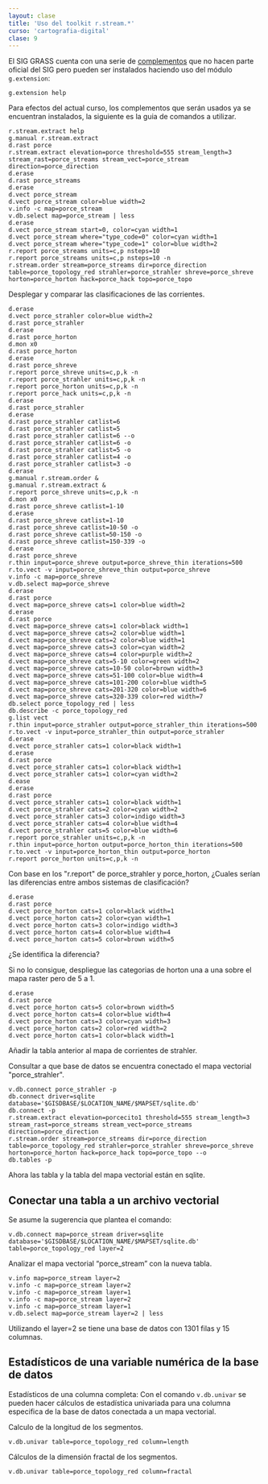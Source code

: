 ```yaml
---
layout: clase
title: 'Uso del toolkit r.stream.*'
curso: 'cartografia-digital'
clase: 9
---
```


El SIG GRASS cuenta con una serie de <a href="http://grasswiki.osgeo.org/wiki/AddOns/GRASS_6" target="_blank">complementos</a> que no hacen parte oficial del SIG pero pueden ser instalados haciendo uso del módulo `g.extension`:

~~~
g.extension help
~~~

Para efectos del actual curso, los complementos que serán usados ya se encuentran instalados, la siguiente es la guia de comandos a utilizar.

~~~
r.stream.extract help
g.manual r.stream.extract
d.rast porce
r.stream.extract elevation=porce threshold=555 stream_length=3 stream_rast=porce_streams stream_vect=porce_stream direction=porce_direction
d.erase
d.rast porce_streams
d.erase
d.vect porce_stream
d.vect porce_stream color=blue width=2
v.info -c map=porce_stream
v.db.select map=porce_stream | less
d.erase
d.vect porce_stream start=0, color=cyan width=1
d.vect porce_stream where="type_code=0" color=cyan width=1
d.vect porce_stream where="type_code=1" color=blue width=2
r.report porce_streams units=c,p nsteps=10
r.report porce_streams units=c,p nsteps=10 -n
r.stream.order stream=porce_streams dir=porce_direction table=porce_topology_red strahler=porce_strahler shreve=porce_shreve horton=porce_horton hack=porce_hack topo=porce_topo
~~~

Desplegar y comparar las clasificaciones de las corrientes.

~~~
d.erase
d.vect porce_strahler color=blue width=2
d.rast porce_strahler
d.erase
d.rast porce_horton
d.mon x0
d.rast porce_horton
d.erase
d.rast porce_shreve
r.report porce_shreve units=c,p,k -n
r.report porce_strahler units=c,p,k -n
r.report porce_horton units=c,p,k -n
r.report porce_hack units=c,p,k -n
d.erase
d.rast porce_strahler
d.erase
d.rast porce_strahler catlist=6
d.rast porce_strahler catlist=5
d.rast porce_strahler catlist=6 --o
d.rast porce_strahler catlist=6 -o
d.rast porce_strahler catlist=5 -o
d.rast porce_strahler catlist=4 -o
d.rast porce_strahler catlist=3 -o
d.erase
g.manual r.stream.order &
g.manual r.stream.extract &
r.report porce_shreve units=c,p,k -n
d.mon x0
d.rast porce_shreve catlist=1-10
d.erase
d.rast porce_shreve catlist=1-10
d.rast porce_shreve catlist=10-50 -o
d.rast porce_shreve catlist=50-150 -o
d.rast porce_shreve catlist=150-339 -o
d.erase
d.rast porce_shreve
r.thin input=porce_shreve output=porce_shreve_thin iterations=500
r.to.vect -v input=porce_shreve_thin output=porce_shreve
v.info -c map=porce_shreve
v.db.select map=porce_shreve
d.erase
d.rast porce
d.vect map=porce_shreve cats=1 color=blue width=2
d.erase
d.rast porce
d.vect map=porce_shreve cats=1 color=black width=1
d.vect map=porce_shreve cats=2 color=blue width=1
d.vect map=porce_shreve cats=2 color=blue width=1
d.vect map=porce_shreve cats=3 color=cyan width=2
d.vect map=porce_shreve cats=4 color=purple width=2
d.vect map=porce_shreve cats=5-10 color=green width=2
d.vect map=porce_shreve cats=10-50 color=brown width=3
d.vect map=porce_shreve cats=51-100 color=blue width=4
d.vect map=porce_shreve cats=101-200 color=blue width=5
d.vect map=porce_shreve cats=201-320 color=blue width=6
d.vect map=porce_shreve cats=320-339 color=red width=7
db.select porce_topology_red | less
db.describe -c porce_topology_red
g.list vect
r.thin input=porce_strahler output=porce_strahler_thin iterations=500
r.to.vect -v input=porce_strahler_thin output=porce_strahler
d.erase
d.vect porce_strahler cats=1 color=black width=1
d.erase
d.rast porce
d.vect porce_strahler cats=1 color=black width=1
d.vect porce_strahler cats=1 color=cyan width=2
d.ease
d.erase
d.rast porce
d.vect porce_strahler cats=1 color=black width=1
d.vect porce_strahler cats=2 color=cyan width=2
d.vect porce_strahler cats=3 color=indigo width=3
d.vect porce_strahler cats=4 color=blue width=4
d.vect porce_strahler cats=5 color=blue width=6
r.report porce_strahler units=c,p,k -n
r.thin input=porce_horton output=porce_horton_thin iterations=500
r.to.vect -v input=porce_horton_thin output=porce_horton
r.report porce_horton units=c,p,k -n
~~~

Con base en los "r.report" de porce_strahler y porce_horton, ¿Cuales serían las diferencias entre ambos sistemas de clasificación?

~~~
d.erase
d.rast porce
d.vect porce_horton cats=1 color=black width=1
d.vect porce_horton cats=2 color=cyan width=1
d.vect porce_horton cats=3 color=indigo width=3
d.vect porce_horton cats=4 color=blue width=4
d.vect porce_horton cats=5 color=brown width=5
~~~

¿Se identifica la diferencia?

Si no lo consigue, despliegue las categorias de horton una a una sobre el mapa raster pero de 5 a 1.

~~~
d.erase
d.rast porce
d.vect porce_horton cats=5 color=brown width=5
d.vect porce_horton cats=4 color=blue width=4
d.vect porce_horton cats=3 color=cyan width=3
d.vect porce_horton cats=2 color=red width=2
d.vect porce_horton cats=1 color=black width=1
~~~

Añadir la tabla anterior al mapa de corrientes de strahler.

Consultar a que base de datos se encuentra conectado el mapa vectorial "porce_strahler".

~~~
v.db.connect porce_strahler -p
db.connect driver=sqlite database='$GISDBASE/$LOCATION_NAME/$MAPSET/sqlite.db'
db.connect -p
r.stream.extract elevation=porcecito1 threshold=555 stream_length=3 stream_rast=porce_streams stream_vect=porce_streams direction=porce_direction
r.stream.order stream=porce_streams dir=porce_direction table=porce_topology_red strahler=porce_strahler shreve=porce_shreve horton=porce_horton hack=porce_hack topo=porce_topo --o
db.tables -p
~~~

Ahora las tabla y la tabla del mapa vectorial están en sqlite.

## Conectar una tabla a un archivo vectorial

Se asume la sugerencia que plantea el comando:

~~~
v.db.connect map=porce_stream driver=sqlite database='$GISDBASE/$LOCATION_NAME/$MAPSET/sqlite.db' table=porce_topology_red layer=2
~~~
Analizar el mapa vectorial “porce_stream” con la nueva tabla.

~~~
v.info map=porce_stream layer=2
v.info -c map=porce_stream layer=2
v.info -c map=porce_stream layer=1
v.info -c map=porce_stream layer=2
v.info -c map=porce_stream layer=1
v.db.select map=porce_stream layer=2 | less
~~~

Utilizando el layer=2 se tiene una base de datos con 1301 filas y 15 columnas.

## Estadísticos de una variable numérica de la base de datos 

Estadísticos de una columna completa: Con el comando `v.db.univar` se pueden hacer cálculos de estadística univariada para una columna especifica de la base de datos conectada a un mapa vectorial.

Calculo de la longitud de los segmentos.

~~~
v.db.univar table=porce_topology_red column=length
~~~

Cálculos de la dimensión fractal de los segmentos.

~~~
v.db.univar table=porce_topology_red column=fractal
~~~
